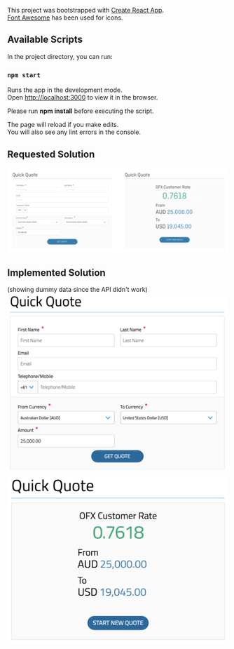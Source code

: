 This project was bootstrapped with [Create React App](https://github.com/facebookincubator/create-react-app).<br>
[Font Awesome](https://fontawesome.com/) has been used for icons.

## Available Scripts

In the project directory, you can run:

### `npm start`

Runs the app in the development mode.<br>
Open [http://localhost:3000](http://localhost:3000) to view it in the browser.

Please run <b>npm install</b> before executing the script.

The page will reload if you make edits.<br>
You will also see any lint errors in the console.

## Requested Solution
![ScreenShot1](/screenshot-orig.png?raw=true)

## Implemented Solution
(showing dummy data since the API didn't work)
![ScreenShot2](/screenshot-impl1.png?raw=true)
![ScreenShot3](/screenshot-impl2.png?raw=true)

